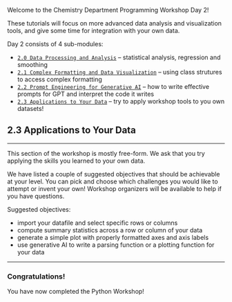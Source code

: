 Welcome to the Chemistry Department Programming Workshop Day 2!  
   
These tutorials will focus on more advanced data analysis and visualization tools, and give some time for integration with your own data.
  
Day 2 consists of 4 sub-modules:  
* [`2.0 Data Processing and Analysis`]() – statistical analysis, regression and smoothing  
* [`2.1 Complex Formatting and Data Visualization`](./2.1_day2_complex_formatting.md) – using class strutures to access complex formatting 
* [`2.2 Prompt Engineering for Generative AI`](./2.2_day2_prompt_engineering_for_generative_ai.md) – how to write effective prompts for GPT and interpret the code it writes
* [`2.3 Applications to Your Data`](./2.3_day2_applications_to_your_data.md) – try to apply workshop tools to you own datasets!

## 2.3 Applications to Your Data
---

This section of the workshop is mostly free-form. We ask that you try applying the skills you learned to your own data.   
  
We have listed a couple of suggested objectives that should be achievable at your level. You can pick and choose which challenges you would like to attempt or invent your own! Workshop organizers will be available to help if you have questions.  

Suggested objectives:  
* import your datafile and select specific rows or columns
* compute summary statistics across a row or column of your data
* generate a simple plot with properly formatted axes and axis labels
* use generative AI to write a parsing function or a plotting function for your data  
 
  
---
### Congratulations!  
You have now completed the Python Workshop!